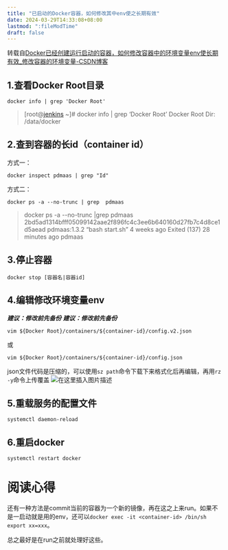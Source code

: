 ```yaml
---
title: "已启动的Docker容器，如何修改其中env使之长期有效"
date: 2024-03-29T14:33:08+08:00
lastmod: ":fileModTime"
draft: false
---
```






转载自[Docker已经创建运行启动的容器，如何修改容器中的环境变量env使长期有效_修改容器的环境变量-CSDN博客](https://blog.csdn.net/lishuoboy/article/details/130174200?ops_request_misc=%7B%22request%5Fid%22%3A%22171169373916800182760412%22%2C%22scm%22%3A%2220140713.130102334.pc%5Fblog.%22%7D&request_id=171169373916800182760412&biz_id=0&utm_medium=distribute.pc_search_result.none-task-blog-2~blog~first_rank_ecpm_v1~rank_v31_ecpm-3-130174200-null-null.nonecase&utm_term=docker&spm=1018.2226.3001.4450)

## 1.查看Docker Root目录

```shell
docker info | grep 'Docker Root'
```

> [root@[jenkins](https://so.csdn.net/so/search?q=jenkins&spm=1001.2101.3001.7020) ~]# docker info | grep ‘Docker Root’
> Docker Root Dir: /data/docker

## 2.查到容器的长id（container id）

方式一：

```shell
docker inspect pdmaas | grep "Id"
```

方式二：

```shell
docker ps -a --no-trunc | grep  pdmaas
```

> docker ps -a --no-trunc |grep pdmaas
> 2bd5ad1314bfff05099142aae2f896fc4c3ee6b640160d27fb7c4d8ce1d5aead pdmaas:1.3.2 “bash start.sh” 4 weeks ago Exited (137) 28 minutes ago pdmaas

## 3.停止容器

```shell
docker stop [容器名|容器id]
```

## 4.编辑修改环境变量env

***建议：修改前先备份***
***建议：修改前先备份***

```shell
vim ${Docker Root}/containers/${container-id}/config.v2.json
```

或

```shell
vim ${Docker Root}/containers/${container-id}/config.json
```

json文件代码是压缩的，可以使用`sz path`命令下载下来格式化后再编辑，再用`rz -y`命令上传覆盖
![在这里插入图片描述](https://img-blog.csdnimg.cn/0a627f4971ac4f8688058fe54d215074.png)

## 5.重载服务的配置文件

```shell
systemctl daemon-reload
```

## 6.重启docker

```shell
systemctl restart docker
```

# 阅读心得

还有一种方法是commit当前的容器为一个新的镜像，再在这之上来run。如果不是一启动就是用的env，还可以`docker exec -it <container-id> /bin/sh export xx=xxx`。

总之最好是在run之前就处理好这些。
